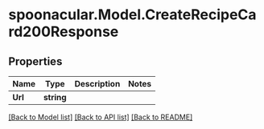 # spoonacular.Model.CreateRecipeCard200Response

## Properties

Name | Type | Description | Notes
------------ | ------------- | ------------- | -------------
**Url** | **string** |  | 

[[Back to Model list]](../README.md#documentation-for-models) [[Back to API list]](../README.md#documentation-for-api-endpoints) [[Back to README]](../README.md)

